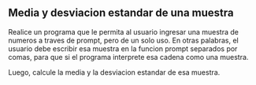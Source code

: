 ## Media y desviacion estandar de una muestra

Realice un programa que le permita al usuario ingresar una muestra de numeros a traves de prompt, pero de un solo uso. En otras palabras, el usuario debe escribir esa muestra en la funcion prompt separados por comas, para que si el programa interprete esa cadena como una muestra.

Luego, calcule la media y la desviacion estandar de esa muestra.